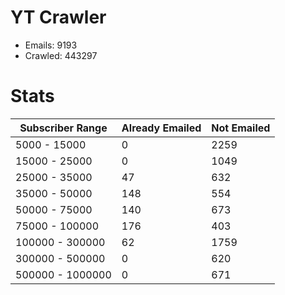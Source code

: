 # YT Crawler
- Emails: 9193
- Crawled: 443297

# Stats
| Subscriber Range  | Already Emailed | Not Emailed |
|-------|-------|-------|
| 5000 - 15000 | 0 | 2259 |
| 15000 - 25000 | 0 | 1049 |
| 25000 - 35000 | 47 | 632 |
| 35000 - 50000 | 148 | 554 |
| 50000 - 75000 | 140 | 673 |
| 75000 - 100000 | 176 | 403 |
| 100000 - 300000 | 62 | 1759 |
| 300000 - 500000 | 0 | 620 |
| 500000 - 1000000 | 0 | 671 |
